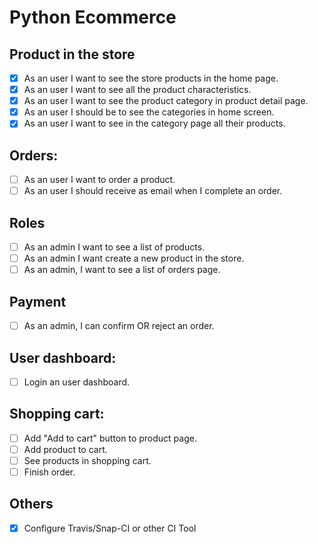 # Python Ecommerce

## Product in the store
- [X] As an user I want to see the store products in the home page.
- [X] As an user I want to see all the product characteristics.
- [X] As an user I want to see the product category in product detail page.
- [X] As an user I should be to see the categories in home screen.
- [X] As an user I want to see in the category page all their products.

## Orders:
- [ ] As an user I want to order a product.
- [ ] As an user I should receive as email when I complete an order.

## Roles
- [ ] As an admin I want to see a list of products.
- [ ] As an admin I want create a new product in the store.
- [ ] As an admin, I want to see a list of orders page.

## Payment
- [ ] As an admin, I can confirm OR reject an order.

## User dashboard:
- [ ] Login an user dashboard.

## Shopping cart:
- [ ] Add "Add to cart" button to product page.
- [ ] Add product to cart.
- [ ] See products in shopping cart.
- [ ] Finish order.

## Others
- [X] Configure Travis/Snap-CI or other CI Tool
